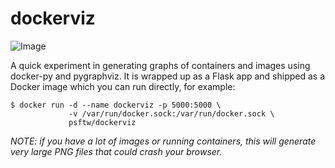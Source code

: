 dockerviz
===========

![Image](../master/containers.png?raw=true)

A quick experiment in generating graphs of containers and images using
docker-py and pygraphviz.  It is wrapped up as a Flask app and shipped as a
Docker image which you can run directly, for example:

    $ docker run -d --name dockerviz -p 5000:5000 \
                 -v /var/run/docker.sock:/var/run/docker.sock \
                 psftw/dockerviz

*NOTE: if you have a lot of images or running containers, this will generate
very large PNG files that could crash your browser.*
